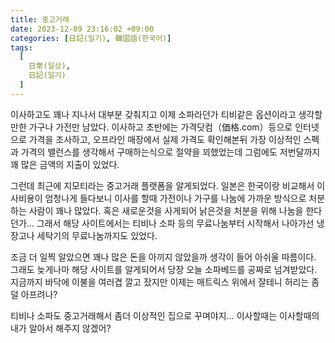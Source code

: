 ```yaml
---
title: 중고거래
date: 2023-12-09 23:16:02 +09:00
categories: [日記(일기), 韓国語(한국어)]
tags:
  [
    日常(일상),
    日記(일기)
  ]
---
```

이사하고도 꽤나 지나서 대부분 갖춰지고 이제 소파라던가 티비같은 옵션이라고 생각할만한 가구나 가전만 남았다.
이사하고 초반에는 가격닷컴（価格.com）등으로 인터넷으로 가격을 조사하고, 오프라인 매장에서 실제 가격도 확인해본뒤 가장 이상적인 스펙과 가격의 밸런스를 생각해서 구매하는식으로 절약을 꾀했었는데 그럼에도 저번달까지 꽤 많은 금액의 지출이 있었다. 

그런데 최근에 지모티라는 중고거래 플랫폼을 알게되었다. 일본은 한국이랑 비교해서 이사비용이 엄청나게 들다보니 이사를 할때 가전이나 가구를 나눔에 가까운 방식으로 처분하는 사람이 꽤나 많았다. 혹은 새로운것을 사게되어 낡은것을 처분을 위해 나눔을 한다던가…
그래서 해당 사이트에서는 티비나 소파 등의 무료나눔부터 시작해서 나아가선 냉장고나 세탁기의 무료나눔까지도 있었다.

조금 더 일찍 알았으면 꽤나 많은 돈을 아끼지 않았을까 생각이 들어 아쉬울 따름이다. 그래도 늦게나마 해당 사이트를 알게되어서 당장 오늘 소파베드를 공짜로 넘겨받았다. 지금까지 바닥에 이불을 여러겹 깔고 잤지만 이제는 매트릭스 위에서 잘테니 허리는 좀 덜 아프려나?

티비나 소파도 중고거래해서 좀더 이상적인 집으로 꾸며야지… 이사할때는 이사할때의 내가 알아서 해주지 않겠어?
